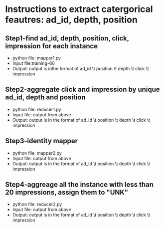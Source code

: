 Instructions to extract catergorical feautres: ad_id, depth, position
=========
## Step1-find ad_id, depth, position, click, impression for each instance
* python file: mapper1.py
* Input file:training-60
* Output: output is inthe format of ad_id \t position \t depth \t click \t impression

## Step2-aggregate click and impression by unique ad_id, depth and position
*  python file: reducer1.py
*  Input file: output from above
*  Output: output is in the format of ad_id \t position \t depth \t click \t impression

## Step3-identity mapper
*  python file: mapper2.py
*  Input file: output from above
*  Output: output is in the format of ad_id \t position \t depth \t click \t impression

## Step4-aggreage all the instance with less than 20 impressions, assign them to "UNK"
*  python file: reducer2.py
*  Input file: output from above
*  Output: output is in the format of ad_id \t position \t depth \t click \t impression

